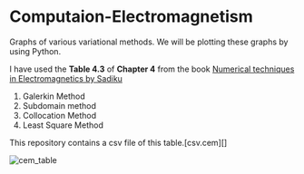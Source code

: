 # Computaion-Electromagnetism
Graphs of various variational methods. We will be plotting these graphs by using Python.

I have used the **Table 4.3** of **Chapter 4** from the book [Numerical techniques in Electromagnetics by Sadiku](http://inis.jinr.ru/sl/Simulation/Sadiku,_Numerical_Techniques_in_Electromagnetics,2001.pdf)
1) Galerkin Method 
2) Subdomain method
3) Collocation Method
4) Least Square Method

This repository contains a csv file of this table.[csv.cem][]

![cem_table](https://user-images.githubusercontent.com/31140264/103399326-8da3c600-4b66-11eb-9dea-7cab6f26f479.png)
